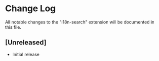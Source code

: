 # Change Log

All notable changes to the "i18n-search" extension will be documented in this file.

## [Unreleased]

- Initial release

